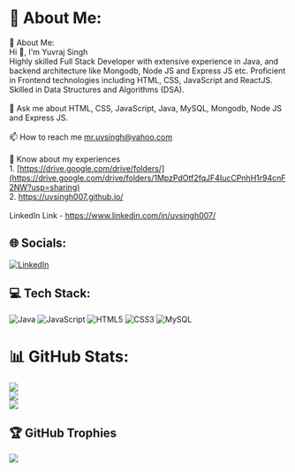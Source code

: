 # 💫 About Me:
💫 About Me:<br>Hi 👋, I'm Yuvraj Singh<br>Highly skilled Full Stack Developer with extensive experience in Java, and backend architecture like Mongodb, Node JS and Express JS etc. Proficient in Frontend technologies including HTML, CSS, JavaScript and ReactJS. Skilled in Data Structures and Algorithms (DSA).<br><br>💬 Ask me about HTML, CSS, JavaScript, Java, MySQL, Mongodb, Node JS and Express JS.<br><br>📫 How to reach me mr.uvsingh@yahoo.com<br>
<br>📄 Know about my experiences
<br>1. [https://drive.google.com/drive/folders/](https://drive.google.com/drive/folders/1MpzPdOtf2fqJF4IucCPnhH1r94cnF2NW?usp=sharing) <br> 2. https://uvsingh007.github.io/<br> <br> LinkedIn Link - https://www.linkedin.com/in/uvsingh007/<br>


## 🌐 Socials:
[![LinkedIn](https://img.shields.io/badge/LinkedIn-%230077B5.svg?logo=linkedin&logoColor=white)](https://www.linkedin.com/in/uvsingh007/) 


## 💻 Tech Stack:
![Java](https://img.shields.io/badge/java-%23ED8B00.svg?style=for-the-badge&logo=java&logoColor=white) ![JavaScript](https://img.shields.io/badge/javascript-%23323330.svg?style=for-the-badge&logo=javascript&logoColor=%23F7DF1E) 
![HTML5](https://img.shields.io/badge/html5-%23E34F26.svg?style=for-the-badge&logo=html5&logoColor=white)
![CSS3](https://img.shields.io/badge/css3-%231572B6.svg?style=for-the-badge&logo=css3&logoColor=white)
![MySQL](https://img.shields.io/badge/mysql-%2300f.svg?style=for-the-badge&logo=mysql&logoColor=white) 

# 📊 GitHub Stats:
![](https://github-readme-stats.vercel.app/api?username=uvsingh007&theme=dark&hide_border=false&include_all_commits=false&count_private=true)<br/>
![](https://github-readme-streak-stats.herokuapp.com/?user=uvsingh007&theme=dark&hide_border=false)<br/>
![](https://github-readme-stats.vercel.app/api/top-langs/?username=uvsingh007&theme=dark&hide_border=false&include_all_commits=false&count_private=true&layout=compact)

## 🏆 GitHub Trophies
![](https://github-profile-trophy.vercel.app/?username=uvsingh007&theme=radical&no-frame=false&no-bg=true&margin-w=4)

